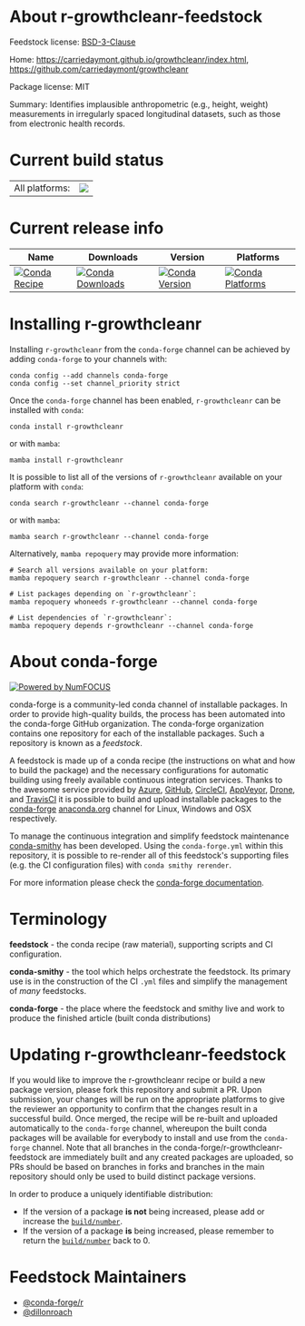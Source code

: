 About r-growthcleanr-feedstock
==============================

Feedstock license: [BSD-3-Clause](https://github.com/conda-forge/r-growthcleanr-feedstock/blob/main/LICENSE.txt)

Home: https://carriedaymont.github.io/growthcleanr/index.html, https://github.com/carriedaymont/growthcleanr

Package license: MIT

Summary: Identifies implausible anthropometric (e.g., height, weight) measurements in irregularly spaced longitudinal datasets, such as those from electronic health records.

Current build status
====================


<table><tr><td>All platforms:</td>
    <td>
      <a href="https://dev.azure.com/conda-forge/feedstock-builds/_build/latest?definitionId=23815&branchName=main">
        <img src="https://dev.azure.com/conda-forge/feedstock-builds/_apis/build/status/r-growthcleanr-feedstock?branchName=main">
      </a>
    </td>
  </tr>
</table>

Current release info
====================

| Name | Downloads | Version | Platforms |
| --- | --- | --- | --- |
| [![Conda Recipe](https://img.shields.io/badge/recipe-r--growthcleanr-green.svg)](https://anaconda.org/conda-forge/r-growthcleanr) | [![Conda Downloads](https://img.shields.io/conda/dn/conda-forge/r-growthcleanr.svg)](https://anaconda.org/conda-forge/r-growthcleanr) | [![Conda Version](https://img.shields.io/conda/vn/conda-forge/r-growthcleanr.svg)](https://anaconda.org/conda-forge/r-growthcleanr) | [![Conda Platforms](https://img.shields.io/conda/pn/conda-forge/r-growthcleanr.svg)](https://anaconda.org/conda-forge/r-growthcleanr) |

Installing r-growthcleanr
=========================

Installing `r-growthcleanr` from the `conda-forge` channel can be achieved by adding `conda-forge` to your channels with:

```
conda config --add channels conda-forge
conda config --set channel_priority strict
```

Once the `conda-forge` channel has been enabled, `r-growthcleanr` can be installed with `conda`:

```
conda install r-growthcleanr
```

or with `mamba`:

```
mamba install r-growthcleanr
```

It is possible to list all of the versions of `r-growthcleanr` available on your platform with `conda`:

```
conda search r-growthcleanr --channel conda-forge
```

or with `mamba`:

```
mamba search r-growthcleanr --channel conda-forge
```

Alternatively, `mamba repoquery` may provide more information:

```
# Search all versions available on your platform:
mamba repoquery search r-growthcleanr --channel conda-forge

# List packages depending on `r-growthcleanr`:
mamba repoquery whoneeds r-growthcleanr --channel conda-forge

# List dependencies of `r-growthcleanr`:
mamba repoquery depends r-growthcleanr --channel conda-forge
```


About conda-forge
=================

[![Powered by
NumFOCUS](https://img.shields.io/badge/powered%20by-NumFOCUS-orange.svg?style=flat&colorA=E1523D&colorB=007D8A)](https://numfocus.org)

conda-forge is a community-led conda channel of installable packages.
In order to provide high-quality builds, the process has been automated into the
conda-forge GitHub organization. The conda-forge organization contains one repository
for each of the installable packages. Such a repository is known as a *feedstock*.

A feedstock is made up of a conda recipe (the instructions on what and how to build
the package) and the necessary configurations for automatic building using freely
available continuous integration services. Thanks to the awesome service provided by
[Azure](https://azure.microsoft.com/en-us/services/devops/), [GitHub](https://github.com/),
[CircleCI](https://circleci.com/), [AppVeyor](https://www.appveyor.com/),
[Drone](https://cloud.drone.io/welcome), and [TravisCI](https://travis-ci.com/)
it is possible to build and upload installable packages to the
[conda-forge](https://anaconda.org/conda-forge) [anaconda.org](https://anaconda.org/)
channel for Linux, Windows and OSX respectively.

To manage the continuous integration and simplify feedstock maintenance
[conda-smithy](https://github.com/conda-forge/conda-smithy) has been developed.
Using the ``conda-forge.yml`` within this repository, it is possible to re-render all of
this feedstock's supporting files (e.g. the CI configuration files) with ``conda smithy rerender``.

For more information please check the [conda-forge documentation](https://conda-forge.org/docs/).

Terminology
===========

**feedstock** - the conda recipe (raw material), supporting scripts and CI configuration.

**conda-smithy** - the tool which helps orchestrate the feedstock.
                   Its primary use is in the construction of the CI ``.yml`` files
                   and simplify the management of *many* feedstocks.

**conda-forge** - the place where the feedstock and smithy live and work to
                  produce the finished article (built conda distributions)


Updating r-growthcleanr-feedstock
=================================

If you would like to improve the r-growthcleanr recipe or build a new
package version, please fork this repository and submit a PR. Upon submission,
your changes will be run on the appropriate platforms to give the reviewer an
opportunity to confirm that the changes result in a successful build. Once
merged, the recipe will be re-built and uploaded automatically to the
`conda-forge` channel, whereupon the built conda packages will be available for
everybody to install and use from the `conda-forge` channel.
Note that all branches in the conda-forge/r-growthcleanr-feedstock are
immediately built and any created packages are uploaded, so PRs should be based
on branches in forks and branches in the main repository should only be used to
build distinct package versions.

In order to produce a uniquely identifiable distribution:
 * If the version of a package **is not** being increased, please add or increase
   the [``build/number``](https://docs.conda.io/projects/conda-build/en/latest/resources/define-metadata.html#build-number-and-string).
 * If the version of a package **is** being increased, please remember to return
   the [``build/number``](https://docs.conda.io/projects/conda-build/en/latest/resources/define-metadata.html#build-number-and-string)
   back to 0.

Feedstock Maintainers
=====================

* [@conda-forge/r](https://github.com/orgs/conda-forge/teams/r/)
* [@dillonroach](https://github.com/dillonroach/)

